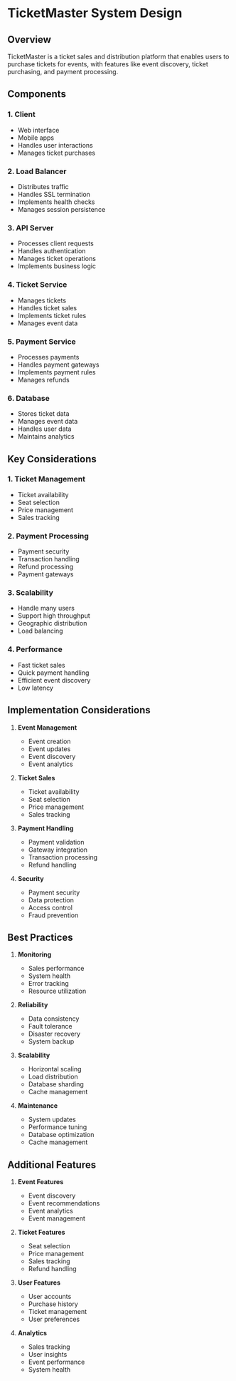 # TicketMaster System Design

## Overview
TicketMaster is a ticket sales and distribution platform that enables users to purchase tickets for events, with features like event discovery, ticket purchasing, and payment processing.

## Components

### 1. Client
- Web interface
- Mobile apps
- Handles user interactions
- Manages ticket purchases

### 2. Load Balancer
- Distributes traffic
- Handles SSL termination
- Implements health checks
- Manages session persistence

### 3. API Server
- Processes client requests
- Handles authentication
- Manages ticket operations
- Implements business logic

### 4. Ticket Service
- Manages tickets
- Handles ticket sales
- Implements ticket rules
- Manages event data

### 5. Payment Service
- Processes payments
- Handles payment gateways
- Implements payment rules
- Manages refunds

### 6. Database
- Stores ticket data
- Manages event data
- Handles user data
- Maintains analytics

## Key Considerations

### 1. Ticket Management
- Ticket availability
- Seat selection
- Price management
- Sales tracking

### 2. Payment Processing
- Payment security
- Transaction handling
- Refund processing
- Payment gateways

### 3. Scalability
- Handle many users
- Support high throughput
- Geographic distribution
- Load balancing

### 4. Performance
- Fast ticket sales
- Quick payment handling
- Efficient event discovery
- Low latency

## Implementation Considerations

1. **Event Management**
   - Event creation
   - Event updates
   - Event discovery
   - Event analytics

2. **Ticket Sales**
   - Ticket availability
   - Seat selection
   - Price management
   - Sales tracking

3. **Payment Handling**
   - Payment validation
   - Gateway integration
   - Transaction processing
   - Refund handling

4. **Security**
   - Payment security
   - Data protection
   - Access control
   - Fraud prevention

## Best Practices

1. **Monitoring**
   - Sales performance
   - System health
   - Error tracking
   - Resource utilization

2. **Reliability**
   - Data consistency
   - Fault tolerance
   - Disaster recovery
   - System backup

3. **Scalability**
   - Horizontal scaling
   - Load distribution
   - Database sharding
   - Cache management

4. **Maintenance**
   - System updates
   - Performance tuning
   - Database optimization
   - Cache management

## Additional Features

1. **Event Features**
   - Event discovery
   - Event recommendations
   - Event analytics
   - Event management

2. **Ticket Features**
   - Seat selection
   - Price management
   - Sales tracking
   - Refund handling

3. **User Features**
   - User accounts
   - Purchase history
   - Ticket management
   - User preferences

4. **Analytics**
   - Sales tracking
   - User insights
   - Event performance
   - System health
